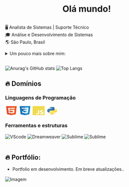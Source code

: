 <!--Título-->
<div id="user-content-toc">
  <ul align="center">
    <summary><h1 style="display: inline-block">Olá mundo!</h1></summary>
</div>

<!-- Apresentação -->
<p>
🖥️ Analista de Sistemas | Suporte Técnico<br>
🎓 Análise e Desenvolvimento de Sistemas<br>
🌎 São Paulo, Brasil

<!-- Sobre mim -->
<details>
  <summary>Um pouco mais sobre mim:</summary><br>

  - 💬 Olá! Me chamo Bruno, tenho 22 anos e atualmente trabalho como Assistente de TI enquanto curso Análise e Desenvolvimento de Sistemas na FMU. Busco sempre aprender e me manter atualizado sobre as tendências e tecnologias da área para contribuir com a melhoria contínua de meus serviços.

  Minhas experiências e habilidades na área incluem:

  • Instalação, montagem e desmontagem de computadores<br>
  • Instalação e configuração de impressoras: Laserjet/Deskjet<br>
  • Administração de rede utilizando Active Directory<br>
  • Configuração e otimização do Windows<br>
  • Conhecimento em redes (protocolos, VPN, firewall)<br>
  • Suporte remoto a usuários<br>
  • Resolução de problemas de hardware e software<br>
  • Gerenciamento de contas de usuário e permissões<br>
  • Monitoramento de segurança via Zabbix<br>
  • Monitoramento e suporte de firewall via PfSense<br>
  • Programação em HTML, CSS, JavaScript e Python<br>

  - ⚡ Meu objetivo principal é cultivar uma carreira estável em tecnologia, sempre buscando o desenvolvimento pessoal e profissional. Comprometo-me em estar sempre atualizado com todas as tendências da área e estou pronto para enfrentar novos projetos e desafios que exigem criatividade, dedicação e resolução de problemas. \o/
</details>

<br><!-- Estatísticas -->
![Anurag's GitHub stats](https://github-readme-stats.vercel.app/api?username=Bruunoosilva&rank_icon=github&show_icons=true&theme=react)
![Top Langs](https://github-readme-stats.vercel.app/api/top-langs/?username=Bruunoosilva&layout=compact&theme=react)
</p>
  
## 🔥 Domínios
<!-- Linguagens de Programação -->
  <div style="flex-basis: 48%;">
    <h3>Linguagens de Programação</h3>
    <img align="center" alt="HTML" height="30" width="40" src="https://raw.githubusercontent.com/devicons/devicon/master/icons/html5/html5-original.svg">
    <img align="center" alt="CSS" height="30" width="40" src="https://raw.githubusercontent.com/devicons/devicon/master/icons/css3/css3-original.svg">
    <img align="center" alt="JS" height="30" width="40" src="https://raw.githubusercontent.com/devicons/devicon/master/icons/javascript/javascript-plain.svg">
    <img align="center" alt="Python" height="30" width="40" src="https://raw.githubusercontent.com/devicons/devicon/master/icons/python/python-original.svg">
  </div>
  
  <!-- Ferramentas e estruturas -->
  <div style="flex-basis: 48%;">
    <h3>Ferramentas e estruturas</h3>
    <img align="center" alt="VScode" height="32" width="40" src="https://cdn.jsdelivr.net/gh/devicons/devicon/icons/vscode/vscode-original.svg">
    <img align="center" alt="Dreamweaver" height="32" width="40" src="https://upload.wikimedia.org/wikipedia/commons/7/75/Adobe_Dreamweaver_CC_icon.svg">
    <img align="center" alt="Sublime" height="32" width="32" src="https://iconape.com/wp-content/files/yy/99728/png/sublime-text.png">
    <img align="center" alt="Sublime" height="32" width="32" src="https://github.githubassets.com/assets/GitHub-Mark-ea2971cee799.png">
  </div><br>

  <!-- Portfólio -->
## 🔥 Portfólio:
- Portfolio em desenvolvimento. Em breve atualizações..

<!-- GIF -->
<p align="left">
  <img align="center" width="600" src="https://user-images.githubusercontent.com/74038190/212749447-bfb7e725-6987-49d9-ae85-2015e3e7cc41.gif" alt="Imagem">
</p>

